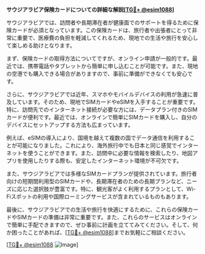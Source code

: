 **サウジアラビア保険カードについての詳細な解説[[TG💪+ @esim1088](https://t.me/s/esim1088)]**

サウジアラビアでは、訪問者や長期滞在者が健康面でのサポートを得るために保険カードが必須となっています。この保険カードは、旅行者や出張者にとって非常に重要で、医療費の負担を軽減してくれるため、現地での生活や旅行を安心して楽しめる助けとなります。

まず、保険カードの取得方法についてですが、オンライン申請が一般的です。最近では、携帯電話やタブレットから簡単に申し込むことが可能です。また、現地の空港でも購入できる場合がありますので、事前に準備ができなくても安心です。

さらに、サウジアラビアでは近年、スマホやモバイルデバイスの利用が急速に普及しています。そのため、現地でSIMカードやeSIMを入手することが重要です。特に、訪問先でのインターネット接続が必要な方には、データプラン付きのSIMカードが便利です。最近では、オンラインで簡単にSIMカードを購入し、自分のデバイスにセットアップする方法も広まっています。

例えば、eSIMの導入により、国境を越えて複数の国でデータ通信を利用することが可能になりました。これにより、海外旅行中でも日本と同じ感覚でインターネットを使うことができます。また、訪問中に必要な情報を検索したり、地図アプリを使用したりする際も、安定したインターネット環境が不可欠です。

また、サウジアラビアでは多様なSIMカードプランが提供されています。旅行者向けの短期間利用型のSIMカードや、長期滞在者のための長期プランなど、ニーズに応じた選択肢が豊富です。特に、観光客がよく利用するプランとして、Wi-Fiスポットの利用や国際ローミングサービスが含まれているものもあります。

最後に、サウジアラビアでの生活や旅行を快適にするために、これらの保険カードやSIMカードの準備は非常に重要です。また、これらのサービスはオンラインで簡単に手配できますので、ぜひ事前に計画を立ててみてください。そして、何か困ったことがあれば、[[TG💪+ @esim1088](https://t.me/s/esim1088)]までお気軽にご相談ください。

[[TG💪+ @esim1088](https://t.me/s/esim1088) ![Image](https://i.postimg.cc/Y0z9fWf4/image.png)]